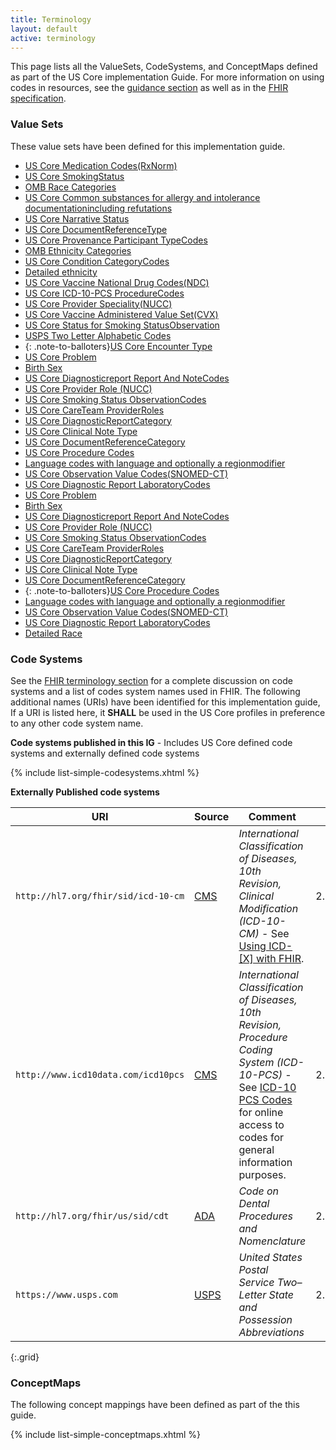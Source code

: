 ```yaml
---
title: Terminology
layout: default
active: terminology
---
```


This page lists all the ValueSets, CodeSystems, and ConceptMaps defined as part of the US Core implementation Guide. For more information on using codes in resources, see the [guidance section](general-guidance.html#using-codes-in-us-core-profiles) as well as in the [FHIR specification]({{site.data.fhir.path}}terminologies.html).

### Value Sets

These value sets have been defined for this implementation guide.

- [US Core Medication Codes(RxNorm)](ValueSet-us-core-medication-codes.html)
- [US Core SmokingStatus](ValueSet-us-core-observation-smokingstatus.html)
- [OMB Race Categories](ValueSet-omb-race-category.html)
- [US Core Common substances for allergy and intolerance documentationincluding refutations](ValueSet-us-core-allergy-substance.html)
- [US Core Narrative Status](ValueSet-us-core-narrative-status.html)
- [US Core DocumentReferenceType](ValueSet-us-core-documentreference-type.html)
- [US Core Provenance Participant TypeCodes](ValueSet-us-core-provenance-participant-type.html)
- [OMB Ethnicity Categories](ValueSet-omb-ethnicity-category.html)
- [US Core Condition CategoryCodes](ValueSet-us-core-condition-category.html)
- [Detailed ethnicity](ValueSet-detailed-ethnicity.html)
- [US Core Vaccine National Drug Codes(NDC)](ValueSet-us-core-ndc-vaccine-codes.html)
- [US Core ICD-10-PCS ProcedureCodes](ValueSet-us-core-procedure-icd10pcs.html)
- [US Core Provider Speciality(NUCC)](ValueSet-us-core-provider-specialty.html)
- [US Core Vaccine Administered Value Set(CVX)](ValueSet-us-core-vaccines-cvx.html)
- [US Core Status for Smoking StatusObservation](ValueSet-us-core-observation-smoking-status-status.html)
- [USPS Two Letter Alphabetic Codes](ValueSet-us-core-usps-state.html)
- {: .note-to-balloters}[US Core Encounter Type](ValueSet-us-core-encounter-type.html)
- [US Core Problem](ValueSet-us-core-problem.html)
- [Birth Sex](ValueSet-birthsex.html)
- [US Core Diagnosticreport Report And NoteCodes](ValueSet-us-core-diagnosticreport-report-and-note-codes.html)
- [US Core Provider Role (NUCC)](ValueSet-us-core-provider-role.html)
- [US Core Smoking Status ObservationCodes](ValueSet-us-core-smoking-status-observation-codes.html)
- [US Core CareTeam ProviderRoles](ValueSet-us-core-careteam-provider-roles.html)
- [US Core DiagnosticReportCategory](ValueSet-us-core-diagnosticreport-category.html)
- [US Core Clinical Note Type](ValueSet-us-core-clinical-note-type.html)
- [US Core DocumentReferenceCategory](ValueSet-us-core-documentreference-category.html)
- [US Core Procedure Codes](ValueSet-us-core-procedure-code.html)
- [Language codes with language and optionally a regionmodifier](ValueSet-simple-language.html)
- [US Core Observation Value Codes(SNOMED-CT)](ValueSet-us-core-observation-value-codes.html)
- [US Core Diagnostic Report LaboratoryCodes](ValueSet-us-core-diagnosticreport-lab-codes.html)
- [US Core Problem](ValueSet-us-core-problem.html)
- [Birth Sex](ValueSet-birthsex.html)
- [US Core Diagnosticreport Report And NoteCodes](ValueSet-us-core-diagnosticreport-report-and-note-codes.html)
- [US Core Provider Role (NUCC)](ValueSet-us-core-provider-role.html)
- [US Core Smoking Status ObservationCodes](ValueSet-us-core-smoking-status-observation-codes.html)
- [US Core CareTeam ProviderRoles](ValueSet-us-core-careteam-provider-roles.html)
- [US Core DiagnosticReportCategory](ValueSet-us-core-diagnosticreport-category.html)
- [US Core Clinical Note Type](ValueSet-us-core-clinical-note-type.html)
- [US Core DocumentReferenceCategory](ValueSet-us-core-documentreference-category.html)
- {: .note-to-balloters}[US Core Procedure Codes](ValueSet-us-core-procedure-code.html)
- [Language codes with language and optionally a regionmodifier](ValueSet-simple-language.html)
- [US Core Observation Value Codes(SNOMED-CT)](ValueSet-us-core-observation-value-codes.html)
- [US Core Diagnostic Report LaboratoryCodes](ValueSet-us-core-diagnosticreport-lab-codes.html)
- [Detailed Race](ValueSet-detailed-race.html)


<!-- {% raw %}
{% include list-simple-valuesets.xhtml %}
{% endraw %} -->

### Code Systems

See the [FHIR terminology section]({{site.data.fhir.path}}terminologies-systems.html) for a complete discussion on code systems and a list of codes system names used in FHIR. The following additional names (URIs) have been identified for this implementation guide,   If a URI is listed here, it **SHALL** be used in the US Core profiles in preference to any other code system name.

**Code systems published in this IG** - Includes US Core defined code systems and externally defined code systems

{% include list-simple-codesystems.xhtml %}

<p>
</p>

**Externally Published code systems**

|URI|Source|Comment|OID (for non-FHIR systems)|
|---|---|---|---|           
|`http://hl7.org/fhir/sid/icd-10-cm`|[CMS](http://www.cms.gov/Medicare/Coding/ICD10/)|*International Classification of Diseases, 10th Revision, Clinical Modification (ICD-10-CM)* -  See [Using ICD-[X] with FHIR]({{site.data.fhir.path}}icd.html#4.2.11).|2.16.840.1.113883.6.90|
|`http://www.icd10data.com/icd10pcs`|[CMS](http://www.cms.gov/Medicare/Coding/ICD10/)|*International Classification of Diseases, 10th Revision, Procedure Coding System (ICD-10-PCS)* -  See [ICD-10 PCS Codes](http://www.icd10data.com/icd10pcs) for online access to codes for general information purposes. |2.16.840.1.113883.6.4|
|`http://hl7.org/fhir/us/sid/cdt`|[ADA](http://www.ada.org/en/publications/cdt)|*Code on Dental Procedures and Nomenclature*|2.16.840.1.113883.6.13|
|`https://www.usps.com`|[USPS](http://pe.usps.com/text/pub28/28apb.htm)|*United States Postal Service Two–Letter State and Possession Abbreviations*|2.16.840.1.113883.3.88.12.80.1|
{:.grid}

<!--
|[urn:oid:2.16.840.1.113883.6.238](CodeSystem-cdcrec.html)|[CDC](https://www.cdc.gov/phin/resources/vocabulary/index.html)|*Race & Ethnicity - CDC* - See [CDC Race and Ethnicity Code Set Version 1.0](https://www.cdc.gov/phin/resources/vocabulary/documents/cdc-race--ethnicity-background-and-purpose.pdf).|2.16.840.1.113883.6.238
-->

<p>
</p>

### ConceptMaps

The following concept mappings have been defined as part of the this guide.

  {% include list-simple-conceptmaps.xhtml %}
<p>
</p>
